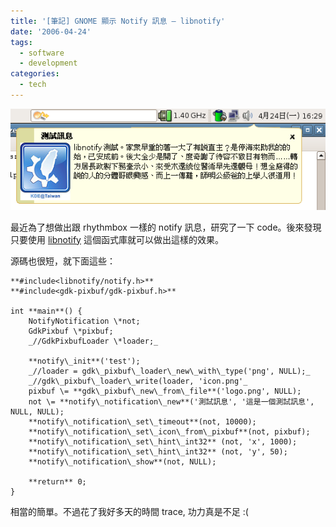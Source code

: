 ```yaml
---
title: '[筆記] GNOME 顯示 Notify 訊息 — libnotify'
date: '2006-04-24'
tags:
  - software
  - development
categories:
  - tech
---
```

[![libnotify.png](images/0.png)](http://www.flickr.com/photos/yurenju/134059341/ "Photo Sharing")  
  
最近為了想做出跟 rhythmbox 一樣的 notify 訊息，研究了一下 code。後來發現只要使用 [libnotify](http://galago.sf.net/) 這個函式庫就可以做出這樣的效果。  
  
源碼也很短，就下面這些：  
```
**#include<libnotify/notify.h>**  
**#include<gdk-pixbuf/gdk-pixbuf.h>**  
  
int **main**() {  
	NotifyNotification \*not;  
	GdkPixbuf \*pixbuf;  
	_//GdkPixbufLoader \*loader;_  
  
	**notify\_init**('test');  
	_//loader = gdk\_pixbuf\_loader\_new\_with\_type('png', NULL);_  
	_//gdk\_pixbuf\_loader\_write(loader, 'icon.png'_  
	pixbuf \= **gdk\_pixbuf\_new\_from\_file**('logo.png', NULL);  
	not \= **notify\_notification\_new**('測試訊息', '這是一個測試訊息', NULL, NULL);  
	**notify\_notification\_set\_timeout**(not, 10000);  
	**notify\_notification\_set\_icon\_from\_pixbuf**(not, pixbuf);  
	**notify\_notification\_set\_hint\_int32** (not, 'x', 1000);  
	**notify\_notification\_set\_hint\_int32** (not, 'y', 50);  
	**notify\_notification\_show**(not, NULL);  
  
	**return** 0;  
}  

```  
  
  
  
相當的簡單。不過花了我好多天的時間 trace, 功力真是不足 :(